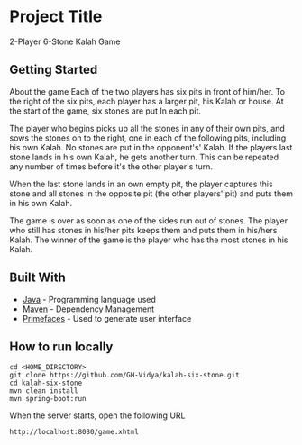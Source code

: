 # Project Title

2-Player 6-Stone Kalah Game

## Getting Started

About the game
Each of the two players has six pits in front of him/her. To the right of the six pits, each player has a larger pit, his Kalah or house. At the start of the game, six stones are put In each pit.

The player who begins picks up all the stones in any of their own pits, and sows the stones on to the right, one in each of the following pits, including his own Kalah. No stones are put in the opponent's' Kalah. If the players last stone lands in his own Kalah, he gets another turn. This can be repeated any number of times before it's the other player's turn.

When the last stone lands in an own empty pit, the player captures this stone and all stones in the opposite pit (the other players' pit) and puts them in his own Kalah.

The game is over as soon as one of the sides run out of stones. The player who still has stones in his/her pits keeps them and puts them in his/hers Kalah. The winner of the game is the player who has the most stones in his Kalah.

## Built With

* [Java](https://java.com/en/download/) - Programming language used
* [Maven](https://maven.apache.org/) - Dependency Management
* [Primefaces](https://www.primefaces.org/) - Used to generate user interface

## How to run locally

```
cd <HOME_DIRECTORY>
git clone https://github.com/GH-Vidya/kalah-six-stone.git
cd kalah-six-stone
mvn clean install
mvn spring-boot:run

```
When the server starts, open the following URL
```
http://localhost:8080/game.xhtml
```